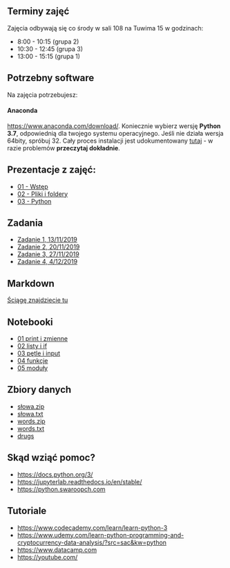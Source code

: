 ## Terminy zajęć

Zajęcia odbywają się co środy w sali 108 na Tuwima 15 w godzinach:

- 8:00 - 10:15 (grupa 2)
- 10:30 - 12:45 (grupa 3)
- 13:00 - 15:15 (grupa 1)

## Potrzebny software

Na zajęcia potrzebujesz:

#### Anaconda 

<https://www.anaconda.com/download/>. Koniecznie wybierz wersję **Python 3.7**, odpowiednią dla twojego systemu operacyjnego. Jeśli nie działa wersja 64bity, spróbuj 32. Cały proces instalacji jest udokumentowany [tutaj](http://docs.anaconda.com/anaconda/install/) - w razie problemów **przeczytaj dokładnie**.


## Prezentacje z zajęć:

- [01 - Wstęp](intro.html)
- [02 - Pliki i foldery](pliki.html)
- [03 - Python](python.html)

## Zadania

- [Zadanie 1, 13/11/2019](zadania/zad1)
- [Zadanie 2, 20/11/2019](zadania/zad2)
- [Zadanie 3, 27/11/2019](zadania/zad3)
- [Zadanie 4, 4/12/2019](zadania/zad4)

## Markdown

[Ściągę znajdziecie tu](markdown)

## Notebooki

- [01 print i zmienne](https://github.com/k-basinski/tipn/blob/master/01_print_zmienne.ipynb)
- [02 listy i if](https://github.com/k-basinski/tipn/blob/master/02_listy_if.ipynb)
- [03 pętle i input](https://github.com/k-basinski/tipn/blob/master/03_petle_input.ipynb)
- [04 funkcje](https://github.com/k-basinski/tipn/blob/master/04_funkcje.ipynb)
- [05 moduły](https://github.com/k-basinski/tipn/blob/master/05_moduly.ipynb)

## Zbiory danych

- [słowa.zip](https://github.com/k-basinski/tipn/raw/master/data/slowa.zip)
- [słowa.txt](https://github.com/k-basinski/tipn/raw/master/data/slowa.txt)
- [words.zip](https://github.com/k-basinski/tipn/raw/master/data/words.zip)
- [words.txt](https://github.com/k-basinski/tipn/raw/master/data/words.txt)
- [drugs](https://github.com/k-basinski/tipn/raw/master/data/drugs.zip)

## Skąd wziąć pomoc?

- <https://docs.python.org/3/>
- <https://jupyterlab.readthedocs.io/en/stable/>
- <https://python.swaroopch.com>

## Tutoriale

- <https://www.codecademy.com/learn/learn-python-3>
- <https://www.udemy.com/learn-python-programming-and-cryptocurrency-data-analysis/?src=sac&kw=python>
- <https://www.datacamp.com>
- <https://youtube.com/>